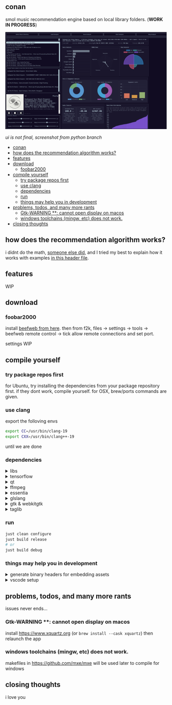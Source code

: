 ## conan
smol music recommendation engine based on local library folders. (**WORK IN PROGRESS**)

![alt text](./static/ui.png)

*ui is not final, screenshot from python branch*

- [conan](#conan)
- [how does the recommendation algorithm works?](#how-does-the-recommendation-algorithm-works)
- [features](#features)
- [download](#download)
  - [foobar2000](#foobar2000)
- [compile yourself](#compile-yourself)
  - [try package repos first](#try-package-repos-first)
  - [use clang](#use-clang)
  - [dependencies](#dependencies)
  - [run](#run)
  - [things may help you in development](#things-may-help-you-in-development)
- [problems, todos, and many more rants](#problems-todos-and-many-more-rants)
  - [Gtk-WARNING \*\*: cannot open display on macos](#gtk-warning--cannot-open-display-on-macos)
  - [windows toolchains (mingw, etc) does not work.](#windows-toolchains-mingw-etc-does-not-work)
- [closing thoughts](#closing-thoughts)

## how does the recommendation algorithm works?

i didnt do the math, [someone else did](https://www.researchgate.net/publication/351863177_Content-based_Music_Recommendation_System), and I tried my best to explain how it works with examples [in this header file](src/workers/analysis.h).

## features
WIP
## download
### foobar2000
install [beefweb from here](https://github.com/hyperblast/beefweb/releases/tag/v0.8). 
then from f2k, files -> settings -> tools -> beefweb remote control -> tick allow remote connections and set port.

settings WIP

## compile yourself

### try package repos first

for Ubuntu, try installing the dependencies from your package repository first. if they dont work, compile yourself. for OSX, brew/ports commands are given.

### use clang
export the folloving envs
```bash
export CC=/usr/bin/clang-19
export CXX=/usr/bin/clang++-19
```
until we are done
### dependencies
<details>

<summary>libs</summary>

**macos**
not required
**ubuntu**
```bash
sudo add-apt-repository ppa:oibaf/graphics-drivers
sudo apt-get update
sudo apt-get install \
    libva-dev \
    libyaml-dev \
    libvdpau-dev \
    libx11-dev \
    libsamplerate0-dev \
    libprotobuf-dev \
    protobuf-compiler \
    libeigen3-dev \
    libfftw3-dev \
    libchromaprint-dev \
    libspdlog-dev \
    libfmt-dev \
    libva-drm2 \
    libbz2-dev \
    liblzma-dev \
    uuid-dev \
    libcap-dev \
    libzmq3-dev \
    libpwquality-dev \
    libmemcached-dev \
    libjemalloc-dev \
    libutfcpp-dev \
    libssl-dev \
    uwsgi \
    zlib1g-dev \
    ruby-full \ 
    ccache
```

</details>

<details>

<summary>tensorflow</summary>

x86 linux

```bash
wget -q https://storage.googleapis.com/tensorflow/libtensorflow/libtensorflow-gpu-linux-x86_64-2.12.1.tar.gz  
mkdir -p src/vendor/tensorflow
sudo tar -C src/vendor/tensorflow -xzf libtensorflow-gpu-linux-x86_64-2.12.1.tar.gz
```

for silicon mac, just `brew install libtensorflow`

</details>


<details>

<summary>qt</summary>

**macos**
```bash
brew install qt
```
**ubuntu**
```bash
sudo apt install \
    ninja-build \
    libfontconfig1-dev \
    libfreetype-dev \
    libx11-dev \
    libx11-xcb-dev \
    libxcb-cursor-dev \
    libxcb-glx0-dev \
    libxcb-icccm4-dev \
    libxcb-image0-dev \
    libxcb-keysyms1-dev \
    libxcb-randr0-dev \
    libxcb-render-util0-dev \
    libxcb-shape0-dev \
    libxcb-shm0-dev \
    libxcb-sync-dev \
    libxcb-util-dev \
    libxcb-xfixes0-dev \
    libxcb-xinerama0-dev \
    libxcb-xkb-dev \
    libxcb1-dev \
    libxext-dev \
    libxfixes-dev \
    libxi-dev \
    libxkbcommon-dev \
    libxkbcommon-x11-dev \
    libxrender-dev \
    libcups2-dev \
    libdrm-dev \
    libegl1-mesa-dev \
    libnss3-dev \
    libpci-dev \
    libpulse-dev \
    libudev-dev \
    libxtst-dev \
    libasound2-dev \
    libinput-dev \
    libclang-19-dev \
    llvm-19-dev \
    libseccomp-dev \
    libseccomp2 \
    gettext
```
```bash
wget https://download.qt.io/official_releases/qt/6.8/6.8.1/single/qt-everywhere-src-6.8.1.tar.xz -C ~/Downloads/qt-everywhere-src-6.8.1.tar.xz
cd /tmp
tar xf ~/Downloads/qt-everywhere-src-6.8.1.tar.xz
mkdir -p ~/dev/qt-build
cd ~/dev/qt-build
/tmp/qt-everywhere-src-6.8.1/qtbase/configure -top-level -debug-and-release -skip qtmultimedia -skip qtquick3dphysics -skip qtremoteobjects -skip qtvirtualkeyboard -skip qtpositioning -skip qtspeech -skip qt3d -skip qtquick3d -skip qtlanguageserver -skip qtdatavis3d -skip qtlocation -skip qtgrpc -skip qtcoap -skip qtopcua -skip qtmqtt -skip qtsensors -skip qtgraphs -skip qtconnectivity -skip qtlottie -skip qtnetworkauth -skip qtdoc -skip qtscxml -skip qtwebchannel -skip qtwebengine -skip qtwebview -skip qthttpserver -skip qtwebsockets -skip qtcharts -skip qtactiveqt  -skip-tests qtbase,qt5compat,qtimageformats,qtshadertools,qtmultimedia,qtserialport,qtserialbus,qtsvg,qttools,qttranslations,qtwayland -skip-examples qtbase,qt5compat,qtimageformats,qtshadertools,qtmultimedia,qtserialport,qtserialbus,qtsvg,qttools,qttranslations,qtwayland -gui -widgets
cmake --build . --parallel $(nproc)
sudo cmake --install .
```
and then
```
...
After Qt is installed, you can start building applications with it.
If you work from the command line, consider adding the Qt tools to your default PATH. This is done as follows:
In .profile (if your shell is bash, ksh, zsh or sh), add the following lines:

PATH=/usr/local/Qt-6.8.1/bin:$PATH
export PATH

In .login (if your shell is csh or tcsh), add the following line:

setenv PATH /usr/local/Qt-6.8.1/bin:$PATH
```

</details>

<details>

<summary>ffmpeg</summary>

grab any version 5 from your package manager

</details>

<details>

<summary>essentia</summary>

same for all systems, special thanks to the wo80 for the fork. upstream is not compatible with ffmpeg 5 or above, so use the fork.
```bash
git clone https://github.com/wo80/essentia.git
cd essentia
git checkout cmake
# adjust the architecture
python3 waf configure --build-static --with-tensorflow --mode=release CXXFLAGS="-arch arm64" LINKFLAGS="-arch arm64" --lightweight=libav,libsamplerate,taglib,yaml,fftw,libchromaprint
python3 waf
sudo python3 waf install
```

</details>

<details>

<summary>glslang</summary>

**macos**
```bash
brew install glslang
```
**ubuntu**
```bash
git clone https://github.com/KhronosGroup/glslang.git
cd glslang
python3 update_glslang_sources.py
BUILD_DIR="build"
cmake -B $BUILD_DIR -DCMAKE_BUILD_TYPE=Release -DCMAKE_INSTALL_PREFIX="$(pwd)/install"
make -j4 install
```

</details>

<details>

<summary>gtk & webkitgtk</summary>

**macos**
```bash
brew install gtk+3
sudo port install webkit2-gtk  
```

**ubuntu**

gtk 3
```bash
wget https://download.gnome.org/sources/gtk+/3.24/gtk+-3.24.34.tar.xz
tar -xf gtk+-3.24.34.tar.xz
cd gtk+-3.24.34
mkdir build
cd build
meson --prefix=/usr --buildtype=release -Dintrospection=false -Ddemos=false -Dexamples=false -Dtests=false ..
ninja
sudo ninja install
```
webkitgtk
```bash
wget https://webkitgtk.org/releases/webkitgtk-2.46.5.tar.xz
tar -xf webkitgtk-2.46.5.tar.xz
cd webkitgtk-2.46.5
mkdir build
cmake -GNinja -DCMAKE_BUILD_TYPE=Release -DPORT=GTK -DENABLE_INTROSPECTION=OFF -DENABLE_GTKDOC=OFF -DENABLE_MINIBROWSER=OFF -DENABLE_GAMEPAD=OFF -DENABLE_WAYLAND_TARGET=OFF -DUSE_AVIF=OFF -DENABLE_JOURNALD_LOG=OFF -DUSE_LCMS=OFF -DUSE_GSTREAMER_TRANSCODER=OFF -DENABLE_TOUCH_EVENTS=OFF -DUSE_GTK4=OFF -DUSE_JPEGXL=OFF -S . -B build
cd build
ninja
sudo ninja install
```
</details>

<details>

<summary>taglib</summary>

**macos**
```bash
brew install taglib
```
**ubuntu**
```bash
sudo apt-get install libtagc0-dev
```
</details>

### run

```bash
just clean configure
just build release
# or
just build debug
```

### things may help you in development

<details>

<summary>generate binary headers for embedding assets</summary>

```bash
generate_assets.py assets/no_cover_art.gif NoCoverArtGif > src/include/assets/no_cover_art.h
```

to generate everything
```bash
chmod +x generate_assets.sh
./generate_assets.py
```


</details>

<details>

<summary>vscode setup</summary>

c/c++ official Microsoft extension's LSP is absolutely horrible thanks to including bajillions of headers from ffmpeg, QT and Essentia, sometimes taking four seconds to reanalyze a single header file. install clangd extension (on neovim and zed, clang is the default LSP)

use c/c++ only for debugging, so your workspace `settings.json` should contain the following:
```json
  "clangd.arguments": [
    "-log=verbose",
    "-pretty",
    "--background-index",
    "--compile-commands-dir=build/native"
  ],
  "C_Cpp.intelliSenseEngine": "disabled",
  "C_Cpp.autocomplete": "disabled",
  "C_Cpp.errorSquiggles": "disabled",
  "C_Cpp.formatting": "disabled",
  "[cpp]": {
    "editor.defaultFormatter": "llvm-vs-code-extensions.vscode-clangd"
  },
  "maptz.regionfolder": {
    "[cpp]": {
      "foldEndRegex": "^[\\s]*#pragma[\\s]*endregion.*$",
      "foldStartRegex": "^[\\s]*#pragma[\\s]*region[\\s]*(.*)[\\s]*$"
    },
},
```
`compile-commands-dir` should point to the build directory as CMake drops the `compile_commands.json` right there.


if you want to use `#pragma region`, install [#region folding](https://marketplace.visualstudio.com/items?itemName=maptz.regionfolder) extension, because clangd does not support [pragma blocks](https://github.com/clangd/clangd/issues/1623) and add this to your configuration:
```json
"maptz.regionfolder": {
    "[cpp]": {
      "foldEndRegex": "^[\\s]*#pragma[\\s]*endregion.*$",
      "foldStartRegex": "^[\\s]*#pragma[\\s]*region[\\s]*(.*)[\\s]*$"
    }}
```
if you have any errors upon Debug on CMake extension, also add this
```json
  "cmake.debugConfig": {
    "MIMode": "gdb",
    "miDebuggerPath": "/usr/bin/gdb"
  },
```

</details>

## problems, todos, and many more rants

issues never ends...

### Gtk-WARNING **: cannot open display on macos

install https://www.xquartz.org (or `brew install --cask xquartz`) then relaunch the app

### windows toolchains (mingw, etc) does not work. 

makefiles in https://github.com/mxe/mxe will be used later to compile for windows

## closing thoughts

i love you
